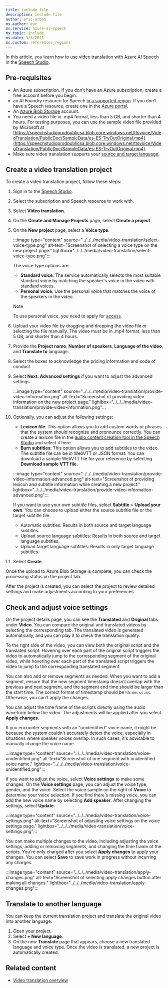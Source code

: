 ```yaml
---
title: include file
description: include file
author: eric-urban
ms.author: eur
ms.service: azure-ai-speech
ms.topic: include
ms.date: 3/8/2025
ms.custom: references_regions
---
```


In this article, you learn how to use video translation with Azure AI Speech in the [Speech Studio](https://aka.ms/speechstudio).

## Pre-requisites

- An Azure subscription. If you don't have an Azure subscription, create a free account before you begin.
- an AI Foundry resource for Speech [in a supported region](../../../video-translation-overview.md#supported-regions-and-languages). If you don't have a Speech resource, create one in the [Azure portal](https://portal.azure.com/).
- An [Azure Blob Storage](/azure/storage/blobs/storage-blobs-overview) account. 
- You need a video file in .mp4 format, less than 5 GB, and shorter than 4 hours. For testing purposes, you can use the sample video file provided by Microsoft at [https://speechstudioprodpublicsa.blob.core.windows.net/ttsvoice/VideoTranslation/PublicDoc/SampleData/es-ES-TryOutOriginal.mp4](https://speechstudioprodpublicsa.blob.core.windows.net/ttsvoice/VideoTranslation/PublicDoc/SampleData/es-ES-TryOutOriginal.mp4).
- Make sure video translation supports your [source and target language](../../../language-support.md?tabs=speech-translation#video-translation).

## Create a video translation project

To create a video translation project, follow these steps:

1. Sign in to the [Speech Studio](https://aka.ms/speechstudio).
   
1. Select the subscription and Speech resource to work with. 

1. Select **Video translation**.

1. On the **Create and Manage Projects** page, select **Create a project**.

1. On the **New project** page, select a **Voice type**.

   :::image type="content" source="../../../media/video-translation/select-voice-type.png" alt-text="Screenshot of selecting a voice type on the new project page." lightbox="../../../media/video-translation/select-voice-type.png":::
   
   The voice type options are:
   - **Standard voice**: The service automatically selects the most suitable standard voice by matching the speaker's voice in the video with standard voices.
   - **Personal voice**: Use the personal voice that matches the voice of the speakers in the video. 

   > [!NOTE]
   > To use personal voice, you need to apply for [access](https://aka.ms/customneural). 
    
1. Upload your video file by dragging and dropping the video file or selecting the file manually. The video must be in .mp4 format, less than 5 GB, and shorter than 4 hours.
   
1. Provide the **Project name**, **Number of speakers**, **Language of the video**, and **Translate to** language.

1. Select the boxes to acknowledge the pricing information and code of conduct. 

1. Select **Next: Advanced settings** if you want to adjust the advanced settings. 

    :::image type="content" source="../../../media/video-translation/provide-video-information.png" alt-text="Screenshot of providing video information on the new project page." lightbox="../../../media/video-translation/provide-video-information.png":::

1. Optionally, you can adjust the following settings:

    - **Lexicon file**: This option allows you to add custom words or phrases that the system should recognize and pronounce correctly. You can create a lexicon file in the [audio content creation tool in the Speech Studio](https://aka.ms/speechstudio) and select it here. 
    - **Burn subtitles**: This option allows you to add subtitles to the video. The subtitle file can be in WebVTT or JSON format. You can download a sample WebVTT file for your reference by selecting **Download sample VTT file**.
   
    :::image type="content" source="../../../media/video-translation/provide-video-information-advanced.png" alt-text="Screenshot of providing lexicon and subtitle information while creating a new project." lightbox="../../../media/video-translation/provide-video-information-advanced.png":::

   If you want to use your own subtitle files, select **Subtitle** > **Upload your own**. You can choose to upload either the source subtitle file or the target subtitle file. 
   - Automatic subtitles: Results in both source and target language subtitles.
   - Upload source language subtitles: Results in both source and target language subtitles.
   - Upload target language subtitles: Results in only target language subtitles.

1. Select **Create**.

Once the upload to Azure Blob Storage is complete, you can check the processing status on the project tab.

After the project is created, you can select the project to review detailed settings and make adjustments according to your preferences.

## Check and adjust voice settings

On the project details page, you can see the **Translated** and **Original** tabs under **Video**. You can compare the original and translated videos by selecting the corresponding tab. The translated video is generated automatically, and you can play it to check the translation quality. 

To the right side of the video, you can view both the original script and the translated script. Hovering over each part of the original script triggers the video to automatically jump to the corresponding segment of the original video, while hovering over each part of the translated script triggers the video to jump to the corresponding translated segment.

You can also add or remove segments as needed. When you want to add a segment, ensure that the new segment timestamp doesn't overlap with the previous and next segment, and the segment end time should be larger than the start time. The correct format of timestamp should be `hh:mm:ss.ms`. Otherwise, you can't apply the changes.

You can adjust the time frame of the scripts directly using the audio waveform below the video. The adjustments will be applied after you select **Apply changes**. 

If you encounter segments with an "unidentified" voice name, it might be because the system couldn't accurately detect the voice, especially in situations where speaker voices overlap. In such cases, it's advisable to manually change the voice name.  

:::image type="content" source="../../../media/video-translation/voice-unidentified.png" alt-text="Screenshot of one segment with unidentified voice name." lightbox="../../../media/video-translation/voice-unidentified.png":::

If you want to adjust the voice, select **Voice settings** to make some changes. On the **Voice settings** page, you can adjust the voice type, gender, and the voice. Select the voice sample on the right of **Voice** to determine your voice selection. If you find there's missing voice, you can add the new voice name by selecting **Add speaker**. After changing the settings, select **Update**. 

:::image type="content" source="../../../media/video-translation/voice-settings.png" alt-text="Screenshot of adjusting voice settings on the voice settings page." lightbox="../../../media/video-translation/voice-settings.png":::

You can make multiple changes to the video, including adjusting the voice settings, adding or removing segments, and changing the time frame of the scripts. You're only charged after you select **Apply changes** to apply your changes. You can select **Save** to save work in progress without incurring any charges.

:::image type="content" source="../../../media/video-translation/apply-changes.png" alt-text="Screenshot of selecting apply changes button after making all changes." lightbox="../../../media/video-translation/apply-changes.png":::

## Translate to another language

You can keep the current translation project and translate the original video into another language.

1. Open your project.
1. Select **+ New language**. 
1. On the new **Translate** page that appears, choose a new translated language and voice type. Once the video is translated, a new project is automatically created. 

## Related content

- [Video translation overview](../../../video-translation-overview.md)
